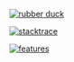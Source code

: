 [![rubber duck](img/rubber_duck.png)](https://twitter.com/emilbronikowski/status/856249593423687680)

[![stacktrace](img/stacktrace.png)](https://twitter.com/therealadam/status/13338687140003841)

[![features](img/features.png)](https://twitter.com/KentBeck/status/856537528886673408)
